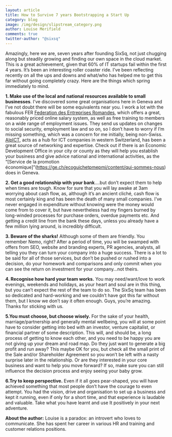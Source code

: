 ```yaml
---
layout: article
title: How to Survive 7 years Bootstrapping a Start Up
category: blog
image: /img/design/slipstream_category.png
author: Louise Merifield
comments: true
twitter-author: "@sixsq"
---
```


Amazingly, here we are, seven years after founding SixSq, not just chugging along but steadily growing and finding our own space in the cloud market. This is a great achievement, given that 60% of IT startups fail within the first 4 years. It’s been an interesting roller coaster ride. I’ve been reflecting recently on all the ups and downs and what/who has helped me to get this far without going completely crazy. Here are the things which spring immediately to mind.

**1. Make use of the local and national resources available to small businesses**. I’ve discovered some great organisations here in Geneva and I’ve not doubt there will be some equivalents near you.  I work a lot with the fabulous FER [Federation des Entreprises Romandes](https://www.fer-ge.ch/web/fer-ge), which offers a great, reasonably priced online salary system, as well as free training to members on a wide range of employment issues. They send us updates on changes to social security, employment law and so on, so I don’t have to worry if I’m missing something, which was a concern for me initially, being non-Swiss.  [AlpICT](http://www.alpict.com/en/), acts as a hub for ICT companies in western Switzerland, has been a great source of networking and expertise. Check out if there is an Economic Development Office in your city or county as they will help you establish your business and give advice national and international activities, as the “[Service de la promotion économique]”(https://ge.ch/ecoguichetpmepmi/content/qui-sommes-nous) does in Geneva.

**2. Get a good relationship with your bank**….but don’t expect them to help when times are tough. Know for sure that you will lay awake at 3am worrying about cash flow, as, although it’s an ancient cliché, cash flow is most certainly king and has been the death of many small companies. I’ve never engaged in expenditure without knowing were the money would come from to cover it, but have nevertheless had my fingers burned by long-winded processes for purchase orders, overdue payments etc. And getting a credit line from the bank these days, unless you already have a few million lying around, is incredibly difficult. 

**3. Beware of the sharks!** Although some of them are friendly. You remember Nemo, right? After a period of time, you will be swamped with offers from SEO, website and branding experts, PR agencies, analysts, all telling you they can turn your company into a huge success. There is a lot to be said for all of those services, but don’t be pushed or rushed into a decision, do your homework and comparisons and only commit when you can see the return on investment for your company…not theirs. 

**4. Recognise how hard your team works.** You may need/want/love to work evenings, weekends and holidays, as your heart and soul are in this thing, but you can’t expect the rest of the team to do so.  The SixSq team has been so dedicated and hard-working and we couldn’t have got this far without them, but I know we don’t say it often enough.  Guys, you’re amazing.  Thanks for sticking with us. 

**5.You must choose, but choose wisely.** For the sake of your health, marriage/partnership and generally mental wellbeing, you will at some point have to consider getting into bed with an investor, venture capitalist, or financial partner of some description. This will, and should be, a long process of getting to know each other, and you need to be happy you are not giving up your dream and road map. Do they just want to generate a big profit and run away?  This maybe OK for you, but check all the small print of the Sale and/or Shareholder Agreement so you won’t be left with a nasty surprise later in the relationship.  Or are they interested in your core business and want to help you move forward? If so, make sure you can still influence the decision process and enjoy seeing your baby grow. 

**6.Try to keep perspective.** Even if it all goes pear-shaped, you will have achieved something that most people don’t have the courage to even attempt. You had the vision, drive and organisation to set up a business and kept it running, even if only for a short time, and that experience is laudable and valuable.  Take what you have learnt and use It positively in your next adventure. 



**About the author:** Louise is a paradox: an introvert who loves to communicate. She has spent her career in various HR and training and customer relations positions.



